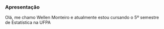 ### Apresentação

Olá, me chamo Wellen Monteiro e atualmente estou cursando o 5º semestre de Estatística na UFPA 
<!--stackedit_data:
eyJoaXN0b3J5IjpbLTE3MzMxMzk4OTldfQ==
-->